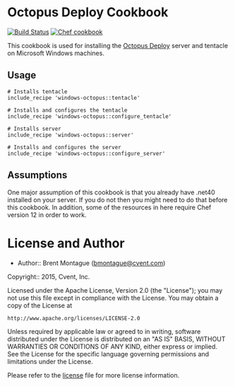 Octopus Deploy Cookbook
================
[![Build Status](https://img.shields.io/travis/cvent/octopus-deploy-cookbook/master.svg?style=flat-square)](https://travis-ci.org/cvent/octopus-deploy-cookbook) [![Chef cookbook](https://img.shields.io/cookbook/v/octopus-deploy.svg?style=flat-square)](https://supermarket.chef.io/cookbooks/octopus-deploy)

This cookbook is used for installing the [Octopus Deploy](http://octopusdeploy.com) server and tentacle on Microsoft Windows machines.


## Usage

```
# Installs tentacle
include_recipe 'windows-octopus::tentacle'

# Installs and configures the tentacle
include_recipe 'windows-octopus::configure_tentacle'

# Installs server
include_recipe 'windows-octopus::server'

# Installs and configures the server
include_recipe 'windows-octopus::configure_server'

```


## Assumptions

One major assumption of this cookbook is that you already have .net40 installed on your server.  If you do not then you might need to do that before this cookbook. In addition, some of the resources in here require Chef version 12 in order to work.


License and Author
==================

* Author:: Brent Montague (<bmontague@cvent.com>)

Copyright:: 2015, Cvent, Inc.

Licensed under the Apache License, Version 2.0 (the "License");
you may not use this file except in compliance with the License.
You may obtain a copy of the License at

    http://www.apache.org/licenses/LICENSE-2.0

Unless required by applicable law or agreed to in writing, software
distributed under the License is distributed on an "AS IS" BASIS,
WITHOUT WARRANTIES OR CONDITIONS OF ANY KIND, either express or implied.
See the License for the specific language governing permissions and
limitations under the License.

Please refer to the [license](LICENSE.md) file for more license information.
